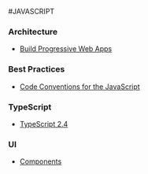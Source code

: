 #JAVASCRIPT

### Architecture
 * [Build Progressive Web Apps](https://www.youtube.com/watch?v=OFnDCLIt6To)

### Best Practices
 * [Code Conventions for the JavaScript ](http://javascript.crockford.com/code.html)

### TypeScript
 * [TypeScript 2.4](https://www.typescriptlang.org/docs/handbook/release-notes/typescript-2-4.html)
 
 
### UI
 * [Components](http://www.jetbrains.org/ring-ui/README.html)